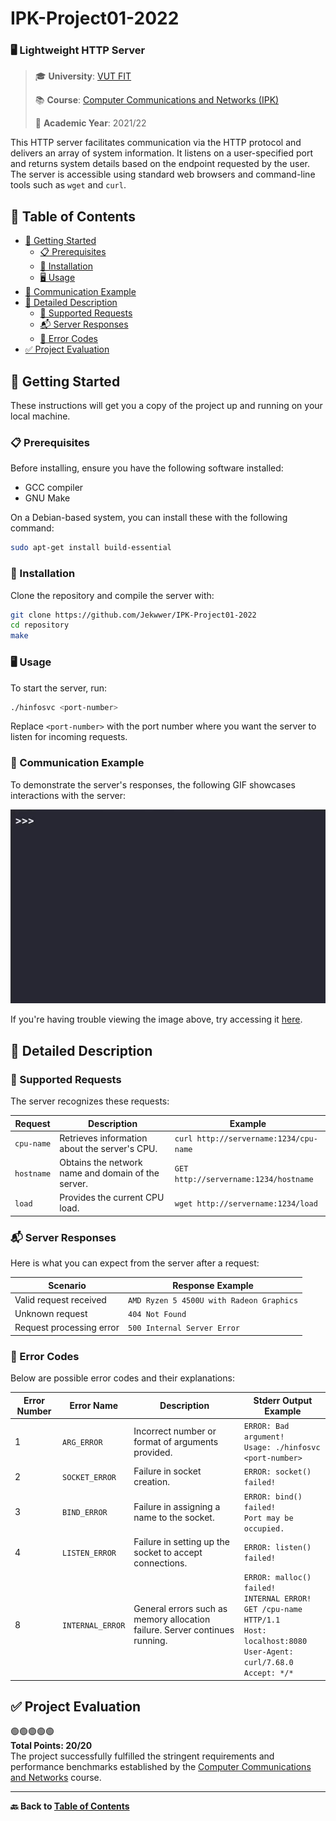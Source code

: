 # **IPK-Project01-2022**

### 🖥️ Lightweight HTTP Server

> 🎓 **University**: [VUT FIT](https://www.fit.vut.cz/)
>
> 📚 **Course**: [Computer Communications and Networks (IPK)](https://www.fit.vut.cz/study/course/244865/.en)
>
> 📅 **Academic Year**: 2021/22

This HTTP server facilitates communication via the HTTP protocol and delivers an array of system information. It listens on a user-specified port and returns system details based on the endpoint requested by the user. The server is accessible using standard web browsers and command-line tools such as `wget` and `curl`.

## 📌 Table of Contents

- [🚀 Getting Started](#-getting-started)
  - [📋 Prerequisites](#-prerequisites)
  - [🔧 Installation](#-installation)
  - [🖥️ Usage](#-usage)
- [🤝 Communication Example](#-communication-example)
- [📝 Detailed Description](#-detailed-description)
  - [📧 Supported Requests](#-supported-requests)
  - [📬 Server Responses](#-server-responses)
  - [🚨 Error Codes](#-error-codes)
- [✅ Project Evaluation](#-project-evaluation)

## 🚀 Getting Started

These instructions will get you a copy of the project up and running on your local machine.

### 📋 Prerequisites

Before installing, ensure you have the following software installed:

- GCC compiler
- GNU Make

On a Debian-based system, you can install these with the following command:

```bash
sudo apt-get install build-essential
```

### 🔧 Installation

Clone the repository and compile the server with:

```bash
git clone https://github.com/Jekwwer/IPK-Project01-2022
cd repository
make
```

### 🖥️ Usage

To start the server, run:

```bash
./hinfosvc <port-number>
```

Replace `<port-number>` with the port number where you want the server to listen for incoming requests.

### 🤝 Communication Example

To demonstrate the server's responses, the following GIF showcases interactions with the server:

![communication_example](https://github.com/Jekwwer/IPK-Project01-2022/blob/main/communication-example.gif?raw=true)

If you're having trouble viewing the image above, try accessing it [here](https://i.ibb.co/Xycp0SD/usage-example.gif).

## 📝 Detailed Description

### 📧 Supported Requests

The server recognizes these requests:

| Request    | Description                                        | Example                                |
| ---------- | -------------------------------------------------- | -------------------------------------- |
| `cpu-name` | Retrieves information about the server's CPU.      | `curl http://servername:1234/cpu-name` |
| `hostname` | Obtains the network name and domain of the server. | `GET http://servername:1234/hostname`  |
| `load`     | Provides the current CPU load.                     | `wget http://servername:1234/load`     |

### 📬 Server Responses

Here is what you can expect from the server after a request:

| Scenario                 | Response Example                         |
| ------------------------ | ---------------------------------------- |
| Valid request received   | `AMD Ryzen 5 4500U with Radeon Graphics` |
| Unknown request          | `404 Not Found`                          |
| Request processing error | `500 Internal Server Error`              |

### 🚨 Error Codes

Below are possible error codes and their explanations:

| Error Number | Error Name       | Description                                                                 | Stderr Output Example                                                                                |
| ------------ | ---------------- | --------------------------------------------------------------------------- | ---------------------------------------------------------------------------------------------------- |
| 1            | `ARG_ERROR`      | Incorrect number or format of arguments provided.                           | `ERROR: Bad argument!`<br>`Usage: ./hinfosvc <port-number>`                                            |
| 2            | `SOCKET_ERROR`   | Failure in socket creation.                                                 | `ERROR: socket() failed!`                                                                            |
| 3            | `BIND_ERROR`     | Failure in assigning a name to the socket.                                  | `ERROR: bind() failed!`<br>`Port may be occupied.`                                                     |
| 4            | `LISTEN_ERROR`   | Failure in setting up the socket to accept connections.                     | `ERROR: listen() failed!`                                                                            |
| 8            | `INTERNAL_ERROR` | General errors such as memory allocation failure. Server continues running. | `ERROR: malloc() failed!`<br>`INTERNAL ERROR!`<br>`GET /cpu-name HTTP/1.1`<br>`Host: localhost:8080`<br>`User-Agent: curl/7.68.0`<br>`Accept: */*` |

## ✅ Project Evaluation

🟢🟢🟢🟢🟢  
**Total Points: 20/20**\
The project successfully fulfilled the stringent requirements and performance benchmarks established by the [Computer Communications and Networks](https://www.fit.vut.cz/study/course/244865) course.

---

**🔙 Back to [Table of Contents](#-table-of-contents)**
